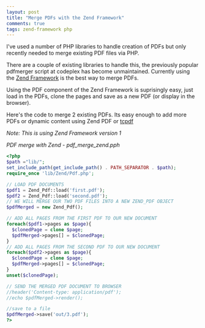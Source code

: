 ```yaml
---
layout: post
title: "Merge PDFs with the Zend Framework"
comments: true
tags: zend-framework php
---
```


I've used a number of PHP libraries to handle creation of PDFs but only
recently needed to merge existing PDF files via PHP.

There are a couple of existing libraries to handle this, the previously popular pdfmerger 
script at codeplex has become unmaintained. Currently using the [Zend Framework][zf] is the best way to 
merge PDFs.

Using the PDF component of the Zend Framework is suprisingly easy, just load in the PDFs, clone the pages
and save as a new PDF (or display in the browser).

Here's the code to merge 2 existing PDFs. Its easy enough to add more PDFs or dynamic content using
Zend PDF or [tcpdf][tcpdf]

*Note: This is using Zend Framework version 1*

_PDF merge with Zend - pdf_merge_zend.pph_
``` php
<?php
$path ="lib/";
set_include_path(get_include_path() . PATH_SEPARATOR . $path);
require_once 'lib/Zend/Pdf.php';

// LOAD PDF DOCUMENTS
$pdf1 = Zend_Pdf::load('first.pdf');
$pdf2 = Zend_Pdf::load('second.pdf');
// WE WILL MERGE OUR TWO PDF FILES INTO A NEW ZEND_PDF OBJECT
$pdfMerged = new Zend_Pdf();

// ADD ALL PAGES FROM THE FIRST PDF TO OUR NEW DOCUMENT
foreach($pdf1->pages as $page){
  $clonedPage = clone $page;
  $pdfMerged->pages[] = $clonedPage;
}
// ADD ALL PAGES FROM THE SECOND PDF TO OUR NEW DOCUMENT
foreach($pdf2->pages as $page){
  $clonedPage = clone $page;
  $pdfMerged->pages[] = $clonedPage;
}
unset($clonedPage);

// SEND THE MERGED PDF DOCUMENT TO BROWSER
//header('Content-type: application/pdf');
//echo $pdfMerged->render();

//save to a file
$pdfMerged->save('out/3.pdf');
?>
```

[zf]: http://framework.zend.com
[tcpdf]: http://www.tcpdf.org